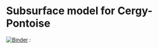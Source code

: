 # Subsurface model for Cergy-Pontoise

[![Binder](https://mybinder.org/badge_logo.svg)](https://mybinder.org/v2/gh/johnjarmitage/TIGA-cergy-pontoise/master?urlpath=%2Fvoila%2Frender%2FCergy-Pontoise-Model.ipynb)
:
